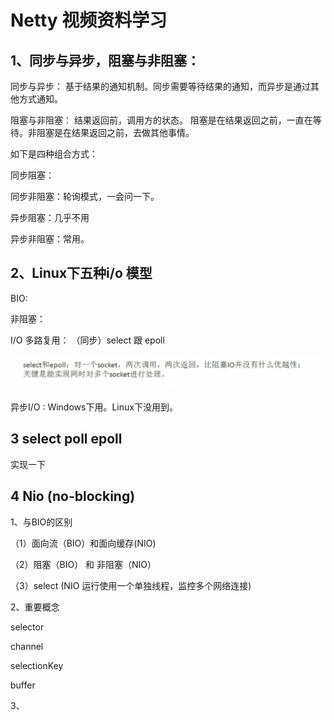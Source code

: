 # Netty 视频资料学习

## 1、同步与异步，阻塞与非阻塞：

同步与异步： 基于结果的通知机制。同步需要等待结果的通知，而异步是通过其他方式通知。

阻塞与非阻塞： 结果返回前，调用方的状态。 阻塞是在结果返回之前，一直在等待。非阻塞是在结果返回之前，去做其他事情。

如下是四种组合方式：

同步阻塞：

同步非阻塞：轮询模式，一会问一下。

异步阻塞：几乎不用

异步非阻塞：常用。



## 2、Linux下五种i/o 模型

BIO: 

非阻塞：

I/O 多路复用： （同步）select 跟 epoll

![](../.gitbook/assets/image%20%28132%29.png)

异步I/O : Windows下用。Linux下没用到。

## 3 select poll epoll 

实现一下

## 4 Nio \(no-blocking\)

1、与BIO的区别

（1）面向流（BIO）和面向缓存\(NIO\)

（2）阻塞（BIO） 和 非阻塞（NIO）

（3）select \(NIO 运行使用一个单独线程，监控多个网络连接\)



2、重要概念

selector

channel

selectionKey

buffer

3、

